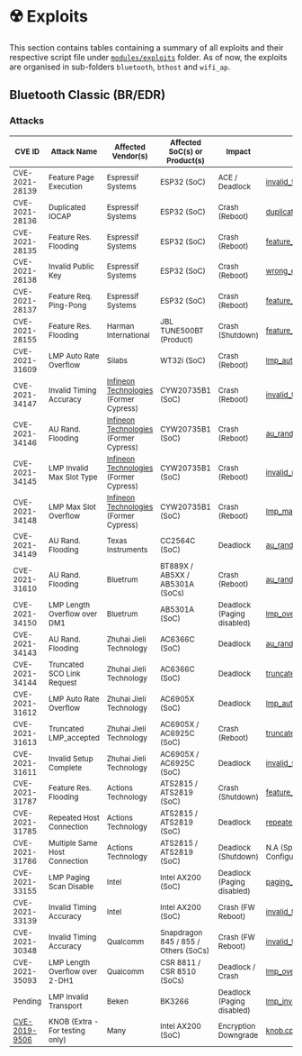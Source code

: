 # ☢️ Exploits

This section contains tables containing a summary of all exploits and their respective script file under [`modules/exploits`](https://gitlab.com/asset-sutd/software/wireless-deep-fuzzer/-/tree/wdissector/modules/exploits) folder. As of now, the exploits are organised in sub-folders `bluetooth`, `bthost` and `wifi_ap`.

## **Bluetooth Classic (BR/EDR)**

### Attacks


| CVE ID                                                    | Attack Name                     | Affected Vendor(s)                                           | Affected SoC(s) or Product(s)        | Impact                     | Exploit Name                                                 |
| --------------------------------------------------------- | ------------------------------- | ------------------------------------------------------------ | ------------------------------------ | -------------------------- | ------------------------------------------------------------ |
| CVE-2021-28139                                            | Feature Page Execution          | Espressif Systems                                            | ESP32 (SoC)                          | ACE / Deadlock             | [invalid_feature_page_execution.cpp](https://gitlab.com/asset-sutd/software/wireless-deep-fuzzer/-/blob/wdissector/modules/exploits/bluetooth/invalid_feature_page_execution.cpp) |
| CVE-2021-28136                                            | Duplicated IOCAP                | Espressif Systems                                            | ESP32 (SoC)                          | Crash (Reboot)             | [duplicated_iocap.cpp](https://gitlab.com/asset-sutd/software/wireless-deep-fuzzer/-/blob/wdissector/modules/exploits/bluetooth/duplicated_iocap.cpp) |
| CVE-2021-28135                                            | Feature Res. Flooding           | Espressif Systems                                            | ESP32 (SoC)                          | Crash (Reboot)             | [feature_response_flooding.cpp](https://gitlab.com/asset-sutd/software/wireless-deep-fuzzer/-/blob/wdissector/modules/exploits/bluetooth/feature_response_flooding.cpp) |
| CVE-2021-28138                                            | Invalid Public Key              | Espressif Systems                                            | ESP32 (SoC)                          | Crash (Reboot)             | [wrong_encapsulated_payload.cpp](https://gitlab.com/asset-sutd/software/wireless-deep-fuzzer/-/blob/wdissector/modules/exploits/bluetooth/wrong_encapsulated_payload.cpp) |
| CVE-2021-28137                                            | Feature Req. Ping-Pong          | Espressif Systems                                            | ESP32 (SoC)                          | Crash (Reboot)             | [feature_req_ping_pong.cpp](https://gitlab.com/asset-sutd/software/wireless-deep-fuzzer/-/blob/wdissector/modules/exploits/bluetooth/feature_req_ping_pong.cpp) |
| CVE-2021-28155                                            | Feature Res. Flooding           | Harman International                                         | JBL TUNE500BT (Product)              | Crash (Shutdown)           | [feature_response_flooding.cpp](https://gitlab.com/asset-sutd/software/wireless-deep-fuzzer/-/blob/wdissector/modules/exploits/bluetooth/feature_response_flooding.cpp) |
| CVE-2021-31609                                            | LMP Auto Rate Overflow          | Silabs                                                       | WT32i (SoC)                          | Crash (Reboot)             | [lmp_auto_rate_overflow.cpp](https://gitlab.com/asset-sutd/software/wireless-deep-fuzzer/-/blob/wdissector/modules/exploits/bluetooth/lmp_auto_rate_overflow.cpp) |
| CVE-2021-34147                                            | Invalid Timing Accuracy         | [Infineon Technologies](https://www.infineon.com/)<br />(Former Cypress) | CYW20735B1 (SoC)                     | Crash (Reboot)             | [invalid_timing_accuracy.cpp](https://gitlab.com/asset-sutd/software/wireless-deep-fuzzer/-/blob/wdissector/modules/exploits/bluetooth/invalid_timing_accuracy.cpp) |
| CVE-2021-34146                                            | AU Rand. Flooding               | [Infineon Technologies](https://www.infineon.com/)<br />(Former Cypress) | CYW20735B1 (SoC)                     | Crash (Reboot)             | [au_rand_flooding.cpp](https://gitlab.com/asset-sutd/software/wireless-deep-fuzzer/-/blob/wdissector/modules/exploits/bluetooth/au_rand_flooding.cpp) |
| CVE-2021-34145                                            | LMP Invalid Max Slot Type       | [Infineon Technologies](https://www.infineon.com/)<br />(Former Cypress) | CYW20735B1 (SoC)                     | Crash (Reboot)             | [invalid_max_slot.cpp](https://gitlab.com/asset-sutd/software/wireless-deep-fuzzer/-/blob/wdissector/modules/exploits/bluetooth/invalid_max_slot.cpp) |
| CVE-2021-34148                                            | LMP Max Slot Overflow           | [Infineon Technologies](https://www.infineon.com/)<br />(Former Cypress) | CYW20735B1 (SoC)                     | Crash (Reboot)             | [lmp_max_slot_overflow.cpp](https://gitlab.com/asset-sutd/software/wireless-deep-fuzzer/-/blob/wdissector/modules/exploits/bluetooth/lmp_max_slot_overflow.cpp) |
| CVE-2021-34149                                            | AU Rand. Flooding               | Texas Instruments                                            | CC2564C (SoC)                        | Deadlock                   | [au_rand_flooding.cpp](https://gitlab.com/asset-sutd/software/wireless-deep-fuzzer/-/blob/wdissector/modules/exploits/bluetooth/au_rand_flooding.cpp) |
| CVE-2021-31610                                            | AU Rand. Flooding               | Bluetrum                                                     | BT889X / AB5XX / AB5301A (SoCs)      | Crash (Reboot)             | [au_rand_flooding.cpp](https://gitlab.com/asset-sutd/software/wireless-deep-fuzzer/-/blob/wdissector/modules/exploits/bluetooth/au_rand_flooding.cpp) |
| CVE-2021-34150                                            | LMP Length Overflow over DM1    | Bluetrum                                                     | AB5301A (SoC)                        | Deadlock (Paging disabled) | [lmp_overflow_dm1.cpp](https://gitlab.com/asset-sutd/software/wireless-deep-fuzzer/-/blob/wdissector/modules/exploits/bluetooth/lmp_overflow_dm1.cpp) |
| CVE-2021-34143                                            | AU Rand. Flooding               | Zhuhai Jieli Technology                                      | AC6366C (SoC)                        | Deadlock                   | [au_rand_flooding.cpp](https://gitlab.com/asset-sutd/software/wireless-deep-fuzzer/-/blob/wdissector/modules/exploits/bluetooth/au_rand_flooding.cpp) |
| CVE-2021-34144                                            | Truncated SCO Link Request      | Zhuhai Jieli Technology                                      | AC6366C (SoC)                        | Deadlock                   | [truncated_sco_link_request.cpp](https://gitlab.com/asset-sutd/software/wireless-deep-fuzzer/-/blob/wdissector/modules/exploits/bluetooth/truncated_sco_link_request.cpp) |
| CVE-2021-31612                                            | LMP Auto Rate Overflow          | Zhuhai Jieli Technology                                      | AC6905X (SoC)                        | Deadlock                   | [lmp_auto_rate_overflow.cpp](https://gitlab.com/asset-sutd/software/wireless-deep-fuzzer/-/blob/wdissector/modules/exploits/bluetooth/lmp_auto_rate_overflow.cpp) |
| CVE-2021-31613                                            | Truncated LMP_accepted          | Zhuhai Jieli Technology                                      | AC6905X / AC6925C (SoC)              | Crash (Reboot)             | [truncated_lmp_accepted.cpp](https://gitlab.com/asset-sutd/software/wireless-deep-fuzzer/-/blob/wdissector/modules/exploits/bluetooth/truncated_lmp_accepted.cpp) |
| CVE-2021-31611                                            | Invalid Setup Complete          | Zhuhai Jieli Technology                                      | AC6905X / AC6925C (SoC)              | Deadlock                   | [invalid_setup_complete.cpp](https://gitlab.com/asset-sutd/software/wireless-deep-fuzzer/-/blob/wdissector/modules/exploits/bluetooth/invalid_setup_complete.cpp) |
| CVE-2021-31787                                            | Feature Res. Flooding           | Actions Technology                                           | ATS2815 / ATS2819 (SoC)              | Crash (Shutdown)           | [feature_response_flooding.cpp](https://gitlab.com/asset-sutd/software/wireless-deep-fuzzer/-/blob/wdissector/modules/exploits/bluetooth/feature_response_flooding.cpp) |
| CVE-2021-31785                                            | Repeated Host Connection        | Actions Technology                                           | ATS2815 / ATS2819 (SoC)              | Deadlock                   | [repeated_host_connection.cpp](https://gitlab.com/asset-sutd/software/wireless-deep-fuzzer/-/blob/wdissector/modules/exploits/bluetooth/repeated_host_connection.cpp) |
| CVE-2021-31786                                            | Multiple Same Host Connection   | Actions Technology                                           | ATS2815 / ATS2819 (SoC)              | Deadlock (Shutdown)        | N.A (Specific BDAddress Configuration)                       |
| CVE-2021-33155                                            | LMP Paging Scan Disable         | Intel                                                        | Intel AX200 (SoC)                    | Deadlock (Paging disabled) | [paging_scan_disable.cpp](https://gitlab.com/asset-sutd/software/wireless-deep-fuzzer/-/blob/wdissector/modules/exploits/bluetooth/paging_scan_disable.cpp) |
| CVE-2021-33139                                            | Invalid Timing Accuracy         | Intel                                                        | Intel AX200 (SoC)                    | Crash (FW Reboot)          | [invalid_timing_accuracy.cpp](https://gitlab.com/asset-sutd/software/wireless-deep-fuzzer/-/blob/wdissector/modules/exploits/bluetooth/invalid_timing_accuracy.cpp) |
| CVE-2021-30348                                            | Invalid Timing Accuracy         | Qualcomm                                                     | Snapdragon 845 / 855 / Others (SoCs) | Crash (FW Reboot)          | [invalid_timing_accuracy.cpp](https://gitlab.com/asset-sutd/software/wireless-deep-fuzzer/-/blob/wdissector/modules/exploits/bluetooth/invalid_timing_accuracy.cpp) |
| CVE-2021-35093                                            | LMP Length Overflow over 2-DH1  | Qualcomm                                                     | CSR 8811 / CSR 8510 (SoCs)           | Deadlock / Crash           | [lmp_overflow_2dh1.cpp](https://gitlab.com/asset-sutd/software/wireless-deep-fuzzer/-/blob/wdissector/modules/exploits/bluetooth/lmp_overflow_2dh1.cpp) |
| Pending                                                   | LMP Invalid Transport           | Beken                                                        | BK3266                               | Deadlock (Paging disabled) | [lmp_invalid_transport.cpp](https://gitlab.com/asset-sutd/software/wireless-deep-fuzzer/-/blob/wdissector/modules/exploits/bluetooth/lmp_invalid_transport.cpp) |
| [CVE-2019-9506 ](https://www.kb.cert.org/vuls/id/918987/) | KNOB (Extra - For testing only) | Many                                                         | Intel AX200 (SoC)                    | Encryption Downgrade       | [knob.cpp](https://gitlab.com/asset-sutd/software/wireless-deep-fuzzer/-/blob/wdissector/modules/exploits/bluetooth/knob.cpp) |



<style>
table th:first-of-type {
    width: 10%;
}
table th:nth-of-type(2) {
    width: 15%;
}
table th:nth-of-type(3) {
    width: 15%;
}
table th:nth-of-type(4) {
    width: 15%;
}
table th:nth-of-type(5) {
    width: 15%;
}
table th:nth-of-type(6) {
    width: 30%;
} 
th {
  font-size: 13px
}
td {
  font-size: 13px
}
</style>